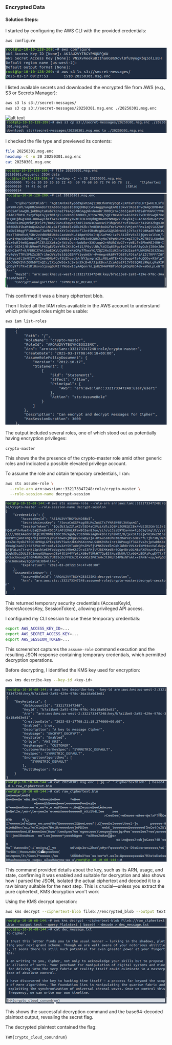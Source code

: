 ### Encrypted Data

#### **Solution Steps:**

I started by configuring the AWS CLI with the provided credentials:

```bash
aws configure
```
![alt text](files/image.png)

I listed available secrets and downloaded the encrypted file from AWS (e.g., S3 or Secrets Manager):

```bash
aws s3 ls s3://secret-messages/
aws s3 cp s3://secret-messages/20250301.msg.enc ./20250301.msg.enc
```
![alt text](files/image1.png)
![alt text](files/image2.png)

I checked the file type and previewed its contents:

```bash
file 20250301.msg.enc
hexdump -C -n 20 20250301.msg.enc
cat 20250301.msg.enc
```

![alt text](files/image3.png)
![alt text](files/image4.png)

This confirmed it was a binary ciphertext blob.

Then I listed all the IAM roles available in the AWS account to understand which privileged roles might be usable:

```bash
aws iam list-roles
```
![alt text](files/image5.png)

The output included several roles, one of which stood out as potentially having encryption privileges:

```crypto-master```

This shows the the presence of the crypto-master role amid other generic roles and indicated a possible elevated privilege account.

To assume the role and obtain temporary credentials, I ran:

```bash
aws sts assume-role \
  --role-arn arn:aws:iam::332173347248:role/crypto-master \
  --role-session-name decrypt-session
```
![alt text](files/image6.png)

This returned temporary security credentials (AccessKeyId, SecretAccessKey, SessionToken), allowing privileged API access.

I configured my CLI session to use these temporary credentials:

```bash
export AWS_ACCESS_KEY_ID=...
export AWS_SECRET_ACCESS_KEY=...
export AWS_SESSION_TOKEN=...
```

This screenshot captures the ```assume-role``` command execution and the resulting JSON response containing temporary credentials, which permitted decryption operations.

Before decrypting, I identified the KMS key used for encryption:

```bash
aws kms describe-key --key-id <key-id>
```
![alt text](files/image7.png)
![alt text](files/image8.png)
![alt text](files/image9.png)

This command provided details about the key, such as its ARN, usage, and state, confirming it was enabled and suitable for decryption and also shows how I parsed the JSON, isolated the actual ciphertext and decoded it to a raw binary suitable for the next step. This is crucial—unless you extract the pure ciphertext, KMS decryption won't work

Using the KMS decrypt operation:

```bash
aws kms decrypt --ciphertext-blob fileb://encrypted_blob --output text --query Plaintext | base64 --decode > dec_message.txt
```
![alt text](files/image10.png)
![alt text](files/image11.png)

This shows the successful decryption command and the base64-decoded plaintext output, revealing the secret flag.

The decrypted plaintext contained the flag:

```THM{crypto_cloud_conundrum}```